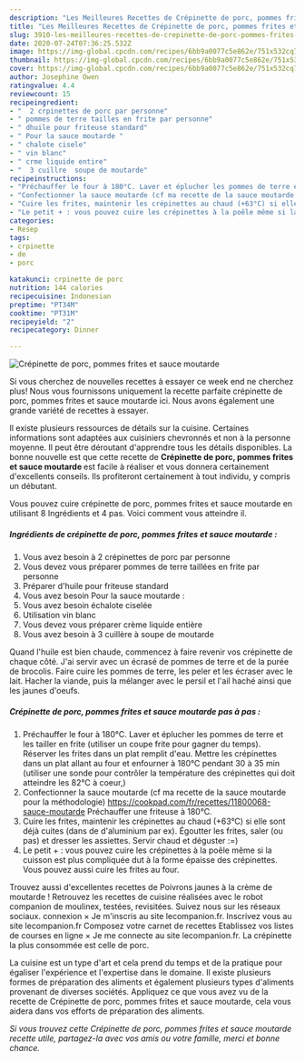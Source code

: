 ```yaml
---
description: "Les Meilleures Recettes de Crépinette de porc, pommes frites et sauce moutarde"
title: "Les Meilleures Recettes de Crépinette de porc, pommes frites et sauce moutarde"
slug: 3910-les-meilleures-recettes-de-crepinette-de-porc-pommes-frites-et-sauce-moutarde
date: 2020-07-24T07:36:25.532Z
image: https://img-global.cpcdn.com/recipes/6bb9a0077c5e862e/751x532cq70/crepinette-de-porc-pommes-frites-et-sauce-moutarde-photo-principale-de-la-recette.jpg
thumbnail: https://img-global.cpcdn.com/recipes/6bb9a0077c5e862e/751x532cq70/crepinette-de-porc-pommes-frites-et-sauce-moutarde-photo-principale-de-la-recette.jpg
cover: https://img-global.cpcdn.com/recipes/6bb9a0077c5e862e/751x532cq70/crepinette-de-porc-pommes-frites-et-sauce-moutarde-photo-principale-de-la-recette.jpg
author: Josephine Owen
ratingvalue: 4.4
reviewcount: 15
recipeingredient:
- "  2 crpinettes de porc par personne"
- " pommes de terre tailles en frite par personne"
- " dhuile pour friteuse standard"
- " Pour la sauce moutarde "
- " chalote cisele"
- " vin blanc"
- " crme liquide entire"
- "  3 cuillre  soupe de moutarde"
recipeinstructions:
- "Préchauffer le four à 180°C. Laver et éplucher les pommes de terre et les tailler en frite (utiliser un coupe frite pour gagner du temps). Réserver les frites dans un plat remplit d&#39;eau. Mettre les crépinettes dans un plat allant au four et enfourner à 180°C pendant 30 à 35 min (utiliser une sonde pour contrôler la température des crépinettes qui doit atteindre les 82°C à coeur,)"
- "Confectionner la sauce moutarde (cf ma recette de la sauce moutarde pour la méthodologie) https://cookpad.com/fr/recettes/11800068-sauce-moutarde Préchauffer une friteuse à 180°C."
- "Cuire les frites, maintenir les crépinettes au chaud (+63°C) si elle sont déjà cuites (dans de d&#39;aluminium par ex). Égoutter les frites, saler (ou pas) et dresser les assiettes. Servir chaud et déguster :=)"
- "Le petit + : vous pouvez cuire les crépinettes à la poêle même si la cuisson est plus compliquée dut à la forme épaisse des crépinettes. Vous pouvez aussi cuire les frites au four."
categories:
- Resep
tags:
- crpinette
- de
- porc

katakunci: crpinette de porc 
nutrition: 144 calories
recipecuisine: Indonesian
preptime: "PT34M"
cooktime: "PT31M"
recipeyield: "2"
recipecategory: Dinner

---
```



![Crépinette de porc, pommes frites et sauce moutarde](https://img-global.cpcdn.com/recipes/6bb9a0077c5e862e/751x532cq70/crepinette-de-porc-pommes-frites-et-sauce-moutarde-photo-principale-de-la-recette.jpg)

Si vous cherchez de nouvelles recettes à essayer ce week end ne cherchez plus! Nous vous fournissons uniquement la recette parfaite crépinette de porc, pommes frites et sauce moutarde ici. Nous avons également une grande variété de recettes à essayer.

Il existe plusieurs ressources de détails sur la cuisine. Certaines informations sont adaptées aux cuisiniers chevronnés et non à la personne moyenne. Il peut être déroutant d'apprendre tous les détails disponibles. La bonne nouvelle est que cette recette de <strong> Crépinette de porc, pommes frites et sauce moutarde </strong> est facile à réaliser et vous donnera certainement d'excellents conseils. Ils profiteront certainement à tout individu, y compris un débutant.

<!--inarticleads1-->

Vous pouvez cuire crépinette de porc, pommes frites et sauce moutarde en utilisant 8 Ingrédients et 4 pas. Voici comment vous atteindre il.

##### Ingrédients de crépinette de porc, pommes frites et sauce moutarde :

1. Vous avez besoin  à 2 crépinettes de porc par personne
1. Vous devez vous préparer  pommes de terre taillées en frite par personne
1. Préparer  d&#39;huile pour friteuse standard
1. Vous avez besoin  Pour la sauce moutarde :
1. Vous avez besoin  échalote ciselée
1. Utilisation  vin blanc
1. Vous devez vous préparer  crème liquide entière
1. Vous avez besoin  à 3 cuillère à soupe de moutarde


Quand l&#39;huile est bien chaude, commencez à faire revenir vos crépinette de chaque côté. J&#39;ai servir avec un écrasé de pommes de terre et de la purée de brocolis. Faire cuire les pommes de terre, les peler et les écraser avec le lait. Hacher la viande, puis la mélanger avec le persil et l&#39;ail haché ainsi que les jaunes d&#39;oeufs. 

<!--inarticleads2-->

##### Crépinette de porc, pommes frites et sauce moutarde pas à pas :

1. Préchauffer le four à 180°C. Laver et éplucher les pommes de terre et les tailler en frite (utiliser un coupe frite pour gagner du temps). Réserver les frites dans un plat remplit d&#39;eau. Mettre les crépinettes dans un plat allant au four et enfourner à 180°C pendant 30 à 35 min (utiliser une sonde pour contrôler la température des crépinettes qui doit atteindre les 82°C à coeur,)
1. Confectionner la sauce moutarde (cf ma recette de la sauce moutarde pour la méthodologie) https://cookpad.com/fr/recettes/11800068-sauce-moutarde Préchauffer une friteuse à 180°C.
1. Cuire les frites, maintenir les crépinettes au chaud (+63°C) si elle sont déjà cuites (dans de d&#39;aluminium par ex). Égoutter les frites, saler (ou pas) et dresser les assiettes. Servir chaud et déguster :=)
1. Le petit + : vous pouvez cuire les crépinettes à la poêle même si la cuisson est plus compliquée dut à la forme épaisse des crépinettes. Vous pouvez aussi cuire les frites au four.


Trouvez aussi d&#39;excellentes recettes de Poivrons jaunes à la crème de moutarde ! Retrouvez les recettes de cuisine réalisées avec le robot companion de moulinex, testées, revisitées. Suivez nous sur les réseaux sociaux. connexion × Je m&#39;inscris au site lecompanion.fr. Inscrivez vous au site lecompanion.fr Composez votre carnet de recettes Etablissez vos listes de courses en ligne × Je me connecte au site lecompanion.fr. La crépinette la plus consommée est celle de porc. 

<!--inarticleads1-->

<p>
La cuisine est un type d'art et cela prend du temps et de la pratique pour égaliser l'expérience et l'expertise dans le domaine. Il existe plusieurs formes de préparation des aliments et également plusieurs types d'aliments provenant de diverses sociétés. Appliquez ce que vous avez vu de la recette de Crépinette de porc, pommes frites et sauce moutarde, cela vous aidera dans vos efforts de préparation des aliments.
</p>

<p>
<i>Si vous trouvez cette Crépinette de porc, pommes frites et sauce moutarde recette utile, partagez-la avec vos amis ou votre famille, merci et bonne chance.</i>
</p>
